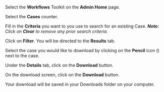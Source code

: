 Select the **Workflows** Toolkit on the **Admin Home** page.

Select the **Cases** counter.

Fill in the **Criteria** you want to you use to search for an existing Case. 
***Note:**  Click on **Clear** to remove any prior search criteria.*

Click on **Filter**. You will be directed to the **Results** tab.

Select the case you would like to download by clicking on the **Pencil** icon (<i class="fas fa-pencil"></i>) next to the case.

Under the **Details** tab, click on the **Download** button.

On the download screen, click on the **Download** button.

Your download will be saved in your Downloads folder on your computer.